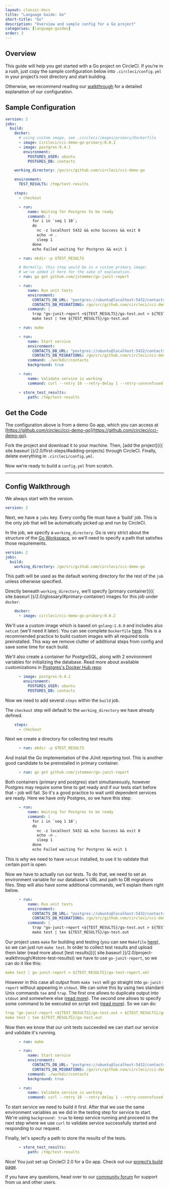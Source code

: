 ```yaml
---
layout: classic-docs
title: "Language Guide: Go"
short-title: "Go"
description: "Overview and sample config for a Go project"
categories: [language-guides]
order: 3
---
```


## Overview

This guide will help you get started with a Go project on CircleCI. If you’re in a rush, just copy the sample configuration below into `.circleci/config.yml` in your project’s root directory and start building.

Otherwise, we recommend reading our [walkthrough](#config-walkthrough) for a detailed explanation of our configuration.

## Sample Configuration

``` YAML
version: 2
jobs:
  build:
    docker:
      # using custom image, see .circleci/images/primary/Dockerfile
      - image: circleci/cci-demo-go-primary:0.0.2
      - image: postgres:9.4.1
        environment:
          POSTGRES_USER: ubuntu
          POSTGRES_DB: contacts

    working_directory: /go/src/github.com/circleci/cci-demo-go

    environment:
      TEST_RESULTS: /tmp/test-results

    steps:
      - checkout

      - run:
          name: Waiting for Postgres to be ready
          command: |
            for i in `seq 1 10`;
            do
              nc -z localhost 5432 && echo Success && exit 0
              echo -n .
              sleep 1
            done
            echo Failed waiting for Postgres && exit 1

      - run: mkdir -p $TEST_RESULTS

      # Normally, this step would be in a custom primary image;
      # we've added it here for the sake of explanation.
      - run: go get github.com/jstemmer/go-junit-report

      - run:
          name: Run unit tests
          environment:
            CONTACTS_DB_URL: "postgres://ubuntu@localhost:5432/contacts?sslmode=disable"
            CONTACTS_DB_MIGRATIONS: /go/src/github.com/circleci/cci-demo-go/db/migrations
          command: |
            trap "go-junit-report <${TEST_RESULTS}/go-test.out > ${TEST_RESULTS}/go-test-report.xml" EXIT
            make test | tee ${TEST_RESULTS}/go-test.out

      - run: make

      - run:
          name: Start service
          environment:
            CONTACTS_DB_URL: "postgres://ubuntu@localhost:5432/contacts?sslmode=disable"
            CONTACTS_DB_MIGRATIONS: /go/src/github.com/circleci/cci-demo-go/db/migrations
          command: ./workdir/contacts
          background: true

      - run:
          name: Validate service is working
          command: curl --retry 10 --retry-delay 1 --retry-connrefused http://localhost:8080/contacts/test

      - store_test_results:
          path: /tmp/test-results
```

## Get the Code

The configuration above is from a demo Go app, which you can access at [https://github.com/circleci/cci-demo-go](https://github.com/circleci/cci-demo-go).

Fork the project and download it to your machine. Then, [add the project]({{ site.baseurl }}/2.0/first-steps/#adding-projects) through CircleCI. Finally, delete everything in `.circleci/config.yml`.

Now we’re ready to build a `config.yml` from scratch.

---

## Config Walkthrough

We always start with the version.

```YAML
version: 2
```

Next, we have a `jobs` key. Every config file must have a ‘build’ job. This is the only job that will be automatically picked up and run by CircleCI.

In the job, we specify a `working_directory`. Go is very strict about the structure of the [Go Workspace](https://golang.org/doc/code.html#Workspaces), so we’ll need to specify a path that satisfies those requirements.

```YAML
version: 2
jobs:
  build:
    working_directory: /go/src/github.com/circleci/cci-demo-go
```

This path will be used as the default working directory for the rest of the `job` unless otherwise specified.

Directly beneath `working_directory`, we’ll specify [primary container]({{ site.baseurl }}/2.0/glossary/#primary-container) images for this job under `docker`.

```YAML
    docker:
      - image: circleci/cci-demo-go-primary:0.0.2
```

We'll use a custom image which is based on `golang:1.8.0` and includes also `netcat` (we'll need it later). You can see complete `Dockerfile` [here](https://github.com/circleci/cci-demo-go/blob/master/.circleci/images/primary/Dockerfile). This is a recommended practice to build custom images with all required tools preinstalled. This way we remove clutter of additional steps from config and save some time for each build.

We'll also create a container for PostgreSQL, along with 2 environment variables for initializing the database. Read more about available customizations in [Postgres's Docker Hub repo](https://hub.docker.com/_/postgres/)

```YAML
      - image: postgres:9.4.1
        environment:
          POSTGRES_USER: ubuntu
          POSTGRES_DB: contacts
```

Now we need to add several `steps` within the `build` job.

The `checkout` step will default to the `working_directory` we have already defined.

```YAML
    steps:
      - checkout
```

Next we create a directory for collecting test results

``` YAML
      - run: mkdir -p $TEST_RESULTS
```

And install the Go implementation of the JUnit reporting tool. This is another good candidate to be preinstalled in primary container.

```YAML
      - run: go get github.com/jstemmer/go-junit-report
```

Both containers (primary and postgres) start simultaneously, however Postgres may require some time to get ready and if our tests start before that - job will fail. So it's a good practice to wait until dependent services are ready. Here we have only Postgres, so we have this step:

``` YAML
      - run:
          name: Waiting for Postgres to be ready
          command: |
            for i in `seq 1 10`;
            do
              nc -z localhost 5432 && echo Success && exit 0
              echo -n .
              sleep 1
            done
            echo Failed waiting for Postgres && exit 1
```

This is why we need to have `netcat` installed, to use it to validate that certain port is open.

Now we have to actually run our tests. To do that, we need to set an environment variable for our database's URL and path to DB migrations files. Step will also have some additional commands, we'll explain them right below.

```YAML
      - run:
          name: Run unit tests
          environment:
            CONTACTS_DB_URL: "postgres://ubuntu@localhost:5432/contacts?sslmode=disable"
            CONTACTS_DB_MIGRATIONS: /go/src/github.com/circleci/cci-demo-go/db/migrations
          command: |
            trap "go-junit-report <${TEST_RESULTS}/go-test.out > ${TEST_RESULTS}/go-test-report.xml" EXIT
            make test | tee ${TEST_RESULTS}/go-test.out
```

Our project uses `make` for building and testing (you can see `Makefile` [here](https://github.com/circleci/cci-demo-go/blob/master/Makefile)), so we can just run `make test`. In order to collect test results and upload them later (read more about [test results]({{ site.baseurl }}/2.0/project-walkthrough/#store-test-results)) we have to use `go-junit-report`, so we can do it like this:

``` YAML
make test | go-junit-report > ${TEST_RESULTS}/go-test-report.xml
```

However in this case all output from `make test` will go straight into `go-junit-report` without appearing in `stdout`. We can solve this by using two standard Unix commands `tee` and `trap`. The first one allows to duplicate output into `stdout` and somewhere else ([read more](http://man7.org/linux/man-pages/man1/tee.1.html)). The second one allows to specify some command to be executed on script exit ([read more](http://man7.org/linux/man-pages/man1/trap.1p.html)). So we can do:

``` YAML
trap "go-junit-report <${TEST_RESULTS}/go-test.out > ${TEST_RESULTS}/go-test-report.xml" EXIT
make test | tee ${TEST_RESULTS}/go-test.out
```

Now then we know that our unit tests succeeded we can start our service and validate it's running.

``` YAML
      - run: make

      - run:
          name: Start service
          environment:
            CONTACTS_DB_URL: "postgres://ubuntu@localhost:5432/contacts?sslmode=disable"
            CONTACTS_DB_MIGRATIONS: /go/src/github.com/circleci/cci-demo-go/db/migrations
          command: ./workdir/contacts
          background: true

      - run:
          name: Validate service is working
          command: curl --retry 10 --retry-delay 1 --retry-connrefused http://localhost:8080/contacts/test
```

To start service we need to build it first. After that we use the same environment variables as we did in the testing step for service to start. We're using `background: true` to keep service running and proceed to the next step where we use `curl` to validate service successfully started and responding to our request.

Finally, let's specify a path to store the results of the tests.

```YAML
      - store_test_results:
          path: /tmp/test-results
```

Nice! You just set up CircleCI 2.0 for a Go app. Check out our [project’s build page](https://circleci.com/gh/circleci/cci-demo-go).

If you have any questions, head over to our [community forum](https://discuss.circleci.com/) for support from us and other users.
